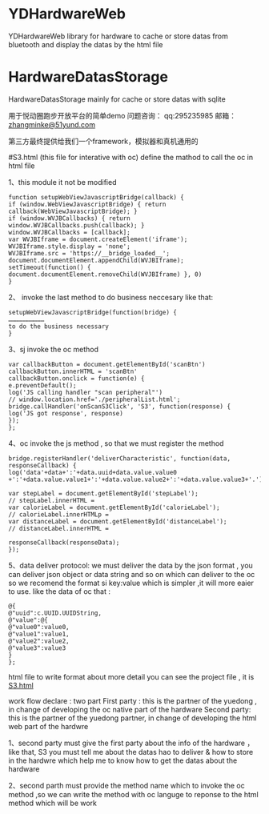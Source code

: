 # YDHardwareWeb
YDHardwareWeb library for hardware to cache or store datas from bluetooth and display the datas by the html file 

# HardwareDatasStorage
HardwareDatasStorage mainly for cache or store datas with sqlite 


用于悦动圈跑步开放平台的简单demo
问题咨询： qq:295235985  邮箱：zhangminke@51yund.com

第三方最终提供给我们一个framework，模拟器和真机通用的 


#S3.html (this file for interative with oc) 
define the mathod to call the oc in html file

1、this module it not be modified
```
function setupWebViewJavascriptBridge(callback) {
if (window.WebViewJavascriptBridge) { return callback(WebViewJavascriptBridge); }
if (window.WVJBCallbacks) { return window.WVJBCallbacks.push(callback); }
window.WVJBCallbacks = [callback];
var WVJBIframe = document.createElement('iframe');
WVJBIframe.style.display = 'none';
WVJBIframe.src = 'https://__bridge_loaded__';
document.documentElement.appendChild(WVJBIframe);
setTimeout(function() { document.documentElement.removeChild(WVJBIframe) }, 0)
}
```

2、 invoke the last method to do business neccesary
like that:

```
setupWebViewJavascriptBridge(function(bridge) {
…………………………
to do the business necessary
}
````

3、sj invoke the oc method 
```
var callbackButton = document.getElementById('scanBtn')
callbackButton.innerHTML = 'scanBtn'
callbackButton.onclick = function(e) {
e.preventDefault();
log('JS calling handler "scan peripheral"')
// window.location.href='./peripheralList.html';
bridge.callHandler('onScanS3Click', 'S3', function(response) {
log('JS got response', response)
});
};

```
4、oc invoke the js method , so that we must register the method
```
bridge.registerHandler('deliverCharacteristic', function(data, responseCallback) {
log('data'+data+':'+data.uuid+data.value.value0 +':'+data.value.value1+':'+data.value.value2+':'+data.value.value3+'.');

var stepLabel = document.getElementById('stepLabel');
// stepLabel.innerHTML = 
var calorieLabel = document.getElementById('calorieLabel');
// calorieLabel.innerHTMLp =
var distanceLabel = document.getElementById('distanceLabel');
// distanceLabel.innerHTML = 

responseCallback(responseData);
});
```

5、data deliver protocol:
we must deliver the data by the json format , you can deliver json object or data string and so on which can deliver to the oc 
so we recomend the format si key:value  which is simpler ,it will more eaier to use.
like the data of oc that :
```
@{
@"uuid":c.UUID.UUIDString,
@"value":@{
@"value0":value0,
@"value1":value1,
@"value2":value2,
@"value3":value3
}
};
```

html file to write format about more detail you can see the project file , it is [S3.html](./testYDHardwareWeb/testYDHardwareWeb/Html/S3.html)

work flow 
declare : two part 
First party : this is the partner of the yuedong , in change of developing the oc native part of the hardware
Second party: this is the partner of the yuedong partner, in change of developing the html web part of the hardwre

1、second party must give the first party about the info of the hardware ，like that, S3
you must tell me about the datas hao to deliver & how to store in the hardwre which help me to know how to get the datas about the hardware

2、second parth must provide the method name which to invoke the oc method ,so we can write the method with oc languge to reponse to the html method which will be work




